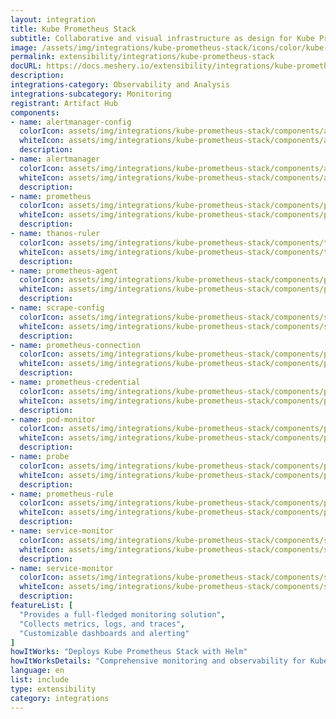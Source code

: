 ```yaml
---
layout: integration
title: Kube Prometheus Stack
subtitle: Collaborative and visual infrastructure as design for Kube Prometheus Stack
image: /assets/img/integrations/kube-prometheus-stack/icons/color/kube-prometheus-stack-color.svg
permalink: extensibility/integrations/kube-prometheus-stack
docURL: https://docs.meshery.io/extensibility/integrations/kube-prometheus-stack
description: 
integrations-category: Observability and Analysis
integrations-subcategory: Monitoring
registrant: Artifact Hub
components: 
- name: alertmanager-config
  colorIcon: assets/img/integrations/kube-prometheus-stack/components/alertmanager-config/icons/color/alertmanager-config-color.svg
  whiteIcon: assets/img/integrations/kube-prometheus-stack/components/alertmanager-config/icons/white/alertmanager-config-white.svg
  description: 
- name: alertmanager
  colorIcon: assets/img/integrations/kube-prometheus-stack/components/alertmanager/icons/color/alertmanager-color.svg
  whiteIcon: assets/img/integrations/kube-prometheus-stack/components/alertmanager/icons/white/alertmanager-white.svg
  description: 
- name: prometheus
  colorIcon: assets/img/integrations/kube-prometheus-stack/components/prometheus/icons/color/prometheus-color.svg
  whiteIcon: assets/img/integrations/kube-prometheus-stack/components/prometheus/icons/white/prometheus-white.svg
  description: 
- name: thanos-ruler
  colorIcon: assets/img/integrations/kube-prometheus-stack/components/thanos-ruler/icons/color/thanos-ruler-color.svg
  whiteIcon: assets/img/integrations/kube-prometheus-stack/components/thanos-ruler/icons/white/thanos-ruler-white.svg
  description: 
- name: prometheus-agent
  colorIcon: assets/img/integrations/kube-prometheus-stack/components/prometheus-agent/icons/color/prometheus-agent-color.svg
  whiteIcon: assets/img/integrations/kube-prometheus-stack/components/prometheus-agent/icons/white/prometheus-agent-white.svg
  description: 
- name: scrape-config
  colorIcon: assets/img/integrations/kube-prometheus-stack/components/scrape-config/icons/color/scrape-config-color.svg
  whiteIcon: assets/img/integrations/kube-prometheus-stack/components/scrape-config/icons/white/scrape-config-white.svg
  description: 
- name: prometheus-connection
  colorIcon: assets/img/integrations/kube-prometheus-stack/components/prometheus-connection/icons/color/prometheus-connection-color.svg
  whiteIcon: assets/img/integrations/kube-prometheus-stack/components/prometheus-connection/icons/white/prometheus-connection-white.svg
  description: 
- name: prometheus-credential
  colorIcon: assets/img/integrations/kube-prometheus-stack/components/prometheus-credential/icons/color/prometheus-credential-color.svg
  whiteIcon: assets/img/integrations/kube-prometheus-stack/components/prometheus-credential/icons/white/prometheus-credential-white.svg
  description: 
- name: pod-monitor
  colorIcon: assets/img/integrations/kube-prometheus-stack/components/pod-monitor/icons/color/pod-monitor-color.svg
  whiteIcon: assets/img/integrations/kube-prometheus-stack/components/pod-monitor/icons/white/pod-monitor-white.svg
  description: 
- name: probe
  colorIcon: assets/img/integrations/kube-prometheus-stack/components/probe/icons/color/probe-color.svg
  whiteIcon: assets/img/integrations/kube-prometheus-stack/components/probe/icons/white/probe-white.svg
  description: 
- name: prometheus-rule
  colorIcon: assets/img/integrations/kube-prometheus-stack/components/prometheus-rule/icons/color/prometheus-rule-color.svg
  whiteIcon: assets/img/integrations/kube-prometheus-stack/components/prometheus-rule/icons/white/prometheus-rule-white.svg
  description: 
- name: service-monitor
  colorIcon: assets/img/integrations/kube-prometheus-stack/components/service-monitor/icons/color/service-monitor-color.svg
  whiteIcon: assets/img/integrations/kube-prometheus-stack/components/service-monitor/icons/white/service-monitor-white.svg
  description: 
- name: service-monitor
  colorIcon: assets/img/integrations/kube-prometheus-stack/components/service-monitor/icons/color/service-monitor-color.svg
  whiteIcon: assets/img/integrations/kube-prometheus-stack/components/service-monitor/icons/white/service-monitor-white.svg
  description: 
featureList: [
  "Provides a full-fledged monitoring solution",
  "Collects metrics, logs, and traces",
  "Customizable dashboards and alerting"
]
howItWorks: "Deploys Kube Prometheus Stack with Helm"
howItWorksDetails: "Comprehensive monitoring and observability for Kubernetes"
language: en
list: include
type: extensibility
category: integrations
---
```

